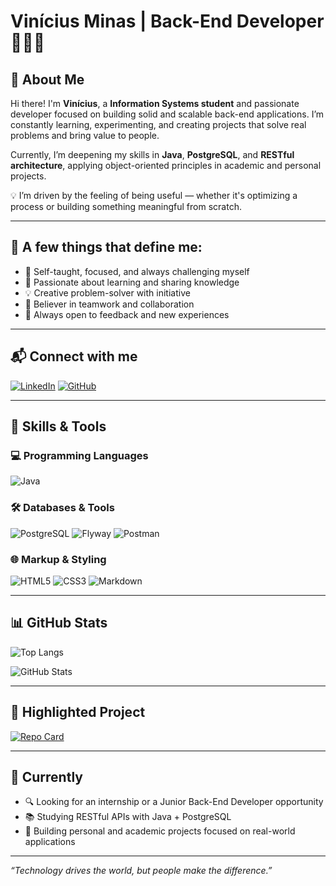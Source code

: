 # Vinícius Minas | Back-End Developer 👨‍💻👾

## 👋 About Me

Hi there! I'm **Vinícius**, a **Information Systems student** and passionate developer focused on building solid and scalable back-end applications. I’m constantly learning, experimenting, and creating projects that solve real problems and bring value to people.

Currently, I’m deepening my skills in **Java**, **PostgreSQL**, and **RESTful architecture**, applying object-oriented principles in academic and personal projects.

💡 I’m driven by the feeling of being useful — whether it's optimizing a process or building something meaningful from scratch.

---

## 🧠 A few things that define me:

- 🎯 Self-taught, focused, and always challenging myself
- 🚀 Passionate about learning and sharing knowledge
- 💡 Creative problem-solver with initiative
- 🤝 Believer in teamwork and collaboration
- 🌱 Always open to feedback and new experiences

---

## 📬 Connect with me

[![LinkedIn](https://img.shields.io/badge/LinkedIn-000?style=for-the-badge&logo=linkedin&logoColor=white)](https://www.linkedin.com/in/vinicius-antonio-minas/)
[![GitHub](https://img.shields.io/badge/GitHub-000?style=for-the-badge&logo=github&logoColor=white)](https://github.com/viniciusminas)

---

## 🚀 Skills & Tools

### 💻 Programming Languages
![Java](https://img.shields.io/badge/Java-000?style=for-the-badge&logo=openjdk&logoColor=white)

### 🛠️ Databases & Tools
![PostgreSQL](https://img.shields.io/badge/PostgreSQL-000?style=for-the-badge&logo=postgresql&logoColor=white)
![Flyway](https://img.shields.io/badge/Flyway-000?style=for-the-badge&logo=flyway&logoColor=white)
![Postman](https://img.shields.io/badge/Postman-000?style=for-the-badge&logo=postman&logoColor=white)

### 🌐 Markup & Styling
![HTML5](https://img.shields.io/badge/HTML5-000?style=for-the-badge&logo=html5&logoColor=white)
![CSS3](https://img.shields.io/badge/CSS3-000?style=for-the-badge&logo=css3&logoColor=white)
![Markdown](https://img.shields.io/badge/Markdown-000?style=for-the-badge&logo=markdown)

---

## 📊 GitHub Stats

![Top Langs](https://github-readme-stats.vercel.app/api/top-langs/?username=viniciusminas&layout=compact&bg_color=000&border_color=30A3DC&title_color=E94D5F&text_color=FFF)

![GitHub Stats](https://github-readme-stats.vercel.app/api?username=viniciusminas&theme=transparent&bg_color=000000&border_color=000&show_icons=true&icon_color=FF0000&title_color=FFFFFF&text_color=FFFFFF&hide=stars)

---

## 📌 Highlighted Project

[![Repo Card](https://github-readme-stats.vercel.app/api/pin/?username=viniciusminas&repo=dio-lab-open-source&bg_color=000&border_color=30A3DC&show_icons=true&icon_color=30A3DC&title_color=E94D5F&text_color=FFF)](https://github.com/viniciusminas/dio-lab-open-source)

---

## 🎯 Currently

- 🔍 Looking for an internship or a Junior Back-End Developer opportunity  
- 📚 Studying RESTful APIs with Java + PostgreSQL  
- 🧠 Building personal and academic projects focused on real-world applications

---

_“Technology drives the world, but people make the difference.”_


